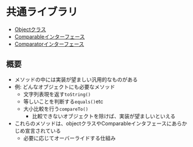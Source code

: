# 共通ライブラリ

* [Objectクラス](01)
* [Comparableインターフェース](02)
* [Comparatorインターフェース](03)
    
## 概要

* メソッドの中には実装が望ましい汎用的なものがある
* 例: どんなオブジェクトにも必要なメソッド
    * 文字列表現を返す`toString()`
    * 等しいことを判断する`equals()`etc
    * 大小比較を行う`compareTo()`
        * 比較できないオブジェクトを除けば、実装が望ましいといえる
* これらのメソッドは、objectクラスやComparableインタフェースにあらかじめ宣言されている
    * 必要に応じてオーバーライドする仕組み

